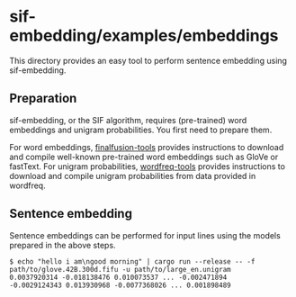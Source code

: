 # sif-embedding/examples/embeddings

This directory provides an easy tool to perform sentence embedding using sif-embedding.

## Preparation

sif-embedding, or the SIF algorithm, requires (pre-trained) word embeddings and unigram probabilities.
You first need to prepare them.

For word embeddings, [finalfusion-tools](../finalfusion-tools) provides instructions to download and compile well-known pre-trained word embeddings such as GloVe or fastText.
For unigram probabilities, [wordfreq-tools](../wordfreq-tools) provides instructions to download and compile unigram probabilities from data provided in wordfreq.

## Sentence embedding

Sentence embeddings can be performed for input lines using the models prepared in the above steps.

```
$ echo "hello i am\ngood morning" | cargo run --release -- -f path/to/glove.42B.300d.fifu -u path/to/large_en.unigram
0.0037920314 -0.018138476 0.010073537 ... -0.002471894
-0.0029124343 0.013930968 -0.0077368026 ... 0.001898489
```
